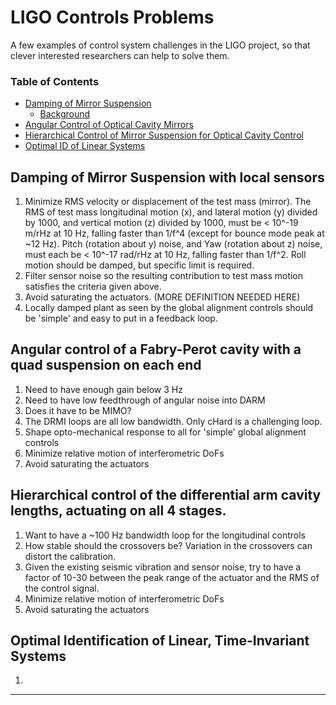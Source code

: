 # LIGO Controls Problems
A few examples of control system challenges in the LIGO project, so that clever interested researchers can help to solve them.

### Table of Contents
* [Damping of Mirror Suspension](#sus_damping)
   - [Background](#background_sus)
* [Angular Control of Optical Cavity Mirrors](#asc_cav)
* [Hierarchical Control of Mirror Suspension for Optical Cavity Control](#darm_hierarchy)
* [Optimal ID of Linear Systems](#opt_TF)

<a name="sus_damping"></a>
## Damping of Mirror Suspension with local sensors

1. Minimize RMS velocity or displacement of the test mass (mirror). The RMS of test mass longitudinal motion (x), and lateral motion (y) divided by 1000, and vertical motion (z) divided by 1000, must be < 10^-19 m/rHz at 10 Hz, falling faster than 1/f^4 (except for bounce mode peak at ~12 Hz). Pitch (rotation about y) noise, and Yaw (rotation about z) noise, must each be < 10^-17 rad/rHz at 10 Hz, falling faster than 1/f^2. Roll motion should be damped, but specific limit is required.
1. Filter sensor noise so the resulting contribution to test mass motion satisfies the criteria given above.
1. Avoid saturating the actuators. (MORE DEFINITION NEEDED HERE)
1. Locally damped plant as seen by the global alignment controls should be 'simple' and easy to put in a feedback loop.

<a name="asc_cav"></a>
## Angular control of a Fabry-Perot cavity with a quad suspension on each end
1. Need to have enough gain below 3 Hz
1. Need to have low feedthrough of angular noise into DARM
1. Does it have to be MIMO?
1. The DRMI loops are all low bandwidth. Only cHard is a challenging loop.
1. Shape opto-mechanical response to all for 'simple' global alignment controls
1. Minimize relative motion of interferometric DoFs
1. Avoid saturating the actuators

<a name="darm_hierarchy"></a>
## Hierarchical control of the differential arm cavity lengths, actuating on all 4 stages.
1. Want to have a ~100 Hz bandwidth loop for the longitudinal controls
1. How stable should the crossovers be? Variation in the crossovers can distort the calibration.
1. Given the existing seismic vibration and sensor noise, try to have a factor of 10-30 between the peak range of the actuator and the RMS of the control signal.
1. Minimize relative motion of interferometric DoFs
1. Avoid saturating the actuators


<a name="opt_TF"></a>
## Optimal Identification of Linear, Time-Invariant Systems
1. 


------
